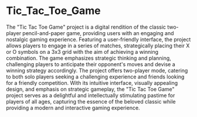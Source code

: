 # Tic_Tac_Toe_Game
The "Tic Tac Toe Game" project is a digital rendition of the classic two-player pencil-and-paper game, providing users with an engaging and nostalgic gaming experience. Featuring a user-friendly interface, the project allows players to engage in a series of matches, strategically placing their X or O symbols on a 3x3 grid with the aim of achieving a winning combination. The game emphasizes strategic thinking and planning, challenging players to anticipate their opponent's moves and devise a winning strategy accordingly. The project offers two-player mode, catering to both solo players seeking a challenging experience and friends looking for a friendly competition. With its intuitive interface, visually appealing design, and emphasis on strategic gameplay, the "Tic Tac Toe Game" project serves as a delightful and intellectually stimulating pastime for players of all ages, capturing the essence of the beloved classic while providing a modern and interactive gaming experience.